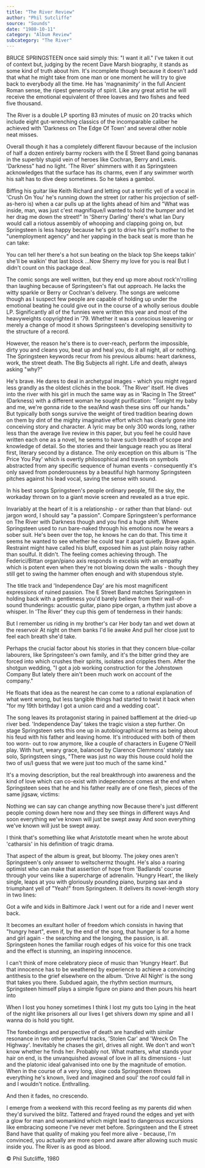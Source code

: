 ```yaml
---
title: "The River Review"
author: "Phil Sutcliffe"
source: "Sounds"
date: "1980-10-11"
category: "Album Review"
subcategory: "The River"
---
```


BRUCE SPRINGSTEEN once said simply this: "I want it all." I've taken it out of context but, judging by the recent Dave Marsh biography, it stands as some kind of truth about him. It's incomplete though because it doesn't add that what he might take from one man or one moment he will try to give back to everybody all the time. He has 'magnanimity' in the full Ancient Roman sense, the ripest generosity of spirit. Like any great artist he will receive the emotional equivalent of three loaves and two fishes and feed five thousand.

The River is a double LP sporting 83 minutes of music on 20 tracks which include eight gut-wrenching classics of the incomparable caliber he achieved with 'Darkness on The Edge Of Town' and several other noble neat misses.

Overall though it has a completely different flavour because of the inclusion of half a dozen entirely barmy rockers with the E Street Band going bananas in the superbly stupid vein of heroes like Cochran, Berry and Lewis. 'Darkness" had no light. 'The River' shimmers with it as Springsteen acknowledges that the surface has its charms, even if any swimmer worth his salt has to dive deep sometimes. So he takes a gambol.

Biffing his guitar like Keith Richard and letting out a terrific yell of a vocal in 'Crush On You' he's running down the street (or rather his projection of self-as-hero is) when a car pulls up at the lights ahead of him and "What was inside, man, was just c'est magnifique/I wanted to hold the bumper and let her drag me down the street!" In 'Sherry Darling' there's what Ian Dury would call a riotous assembly of whooping and clapping going on, but Springsteen is less happy because he's got to drive his girl's mother to the "unemployment agency" and her yapping in the back seat is more than he can take:

You can tell her there's a hot sun beating on the black top She keeps talkin' she'll be walkin' that last block ...Now Sherry my love for you is real But I didn't count on this package deal.

The comic songs are well written, but they end up more about rock'n'rolling than laughing because of Springsteen's flat out approach. He lacks the witty sparkle or Berry or Cochran's delivery. The songs are welcome though as I suspect few people are capable of holding up under the emotional beating he could give out in the course of a wholly serious double LP. Significantly all of the funnies were written this year and most of the heavyweights copyrighted in '79. Whether it was a conscious leavening or merely a change of mood it shows Springsteen's developing sensitivity to the structure of a record.

However, the reason he's there is to over-reach, perform the impossible, dirty you and cleans you, beat up and heal you, do it all night, all or nothing. The Springsteen keywords recur from his previous albums: heart darkness, work, the street death. The Big Subjects all right. Life and death, always asking "why?"

He's brave. He dares to deal in archetypal images - which you might regard less grandly as the oldest clichés in the book. 'The River' itself. He dives into the river with his girl in much the same way as in 'Racing In The Street" (Darkness) with a different woman he sought purification: "Tonight my baby and me, we're gonna ride to the sea/And wash these sins off our hands." But typically both songs survive the weight of tired tradition bearing down on them by dint of the mighty imaginative effort which has clearly gone into conceiving story and character. A lyric may be only 300 words long, rather less than the average live review in this paper, but you feel he could have written each one as a novel, he seems to have such breadth of scope and knowledge of detail. So the stories and their language reach you as literal first, literary second by a distance. The only exception on this album is 'The Price You Pay' which is overtly philosophical and travels on symbols abstracted from any specific sequence of human events - consequently it's only saved from ponderousness by a beautiful high harmony Springsteen pitches against his lead vocal, saving the sense with sound.

In his best songs Springsteen's people ordinary people, fill the sky, the workaday thrown on to a giant movie screen and revealed as a true epic.

Invariably at the heart of it is a relationship - or rather than that bland- out jargon word, I should say "a passion". Compare Springsteen's performance on The River with Darkness though and you find a huge shift. Where Springsteen used to run bare-naked through his emotions now he wears a sober suit. He's been over the top, he knows he can do that. This time it seems he wanted to see whether he could tear it apart quietly. Brave again. Restraint might have called his bluff, exposed him as just plain noisy rather than soulful. It didn't. The feeling comes achieving through. The Federici/Bittan organ/piano axis responds in excelsis with an empathy which is potent even when they're not blowing down the walls - though they still get to swing the hammer often enough and with stupendous style.

The title track and 'Independence Day' are his most magnificent expressions of ruined passion. The E Street Band matches Springsteen in holding back with a gentleness you'd barely believe from their wall-of-sound thunderings: acoustic guitar, piano pipe organ, a rhythm just above a whisper. In 'The River' they cup this gem of tenderness in their hands:

But I remember us riding in my brother's car Her body tan and wet down at the reservoir At night on them banks I'd lie awake And pull her close just to feel each breath she'd take.

Perhaps the crucial factor about his stories in that they concern blue-collar labourers, like Springsteen's own family, and it's the bitter grind they are forced into which crushes their spirits, isolates and cripples them. After the shotgun wedding, "I got a job working construction for the Johnstown Company But lately there ain't been much work on account of the company."

He floats that idea as the nearest he can come to a rational explanation of what went wrong, but less tangible things had started to twist it back when "for my 19th birthday I got a union card and a wedding coat".

The song leaves its protagonist staring in pained bafflement at the dried-up river bed. 'Independence Day' takes the tragic vision a step further. On stage Springsteen sets this one up in autobiographical terms as being about his feud with his father and leaving home. It's introduced with both of them too worn- out to row anymore, like a couple of characters in Eugene O'Neill play. With hurt, weary grace, balanced by Clarence Clemmons' stately sax solo, Springsteen sings, "There was just no way this house could hold the two of us/I guess that we were just too much of the same kind."

It's a moving description, but the real breakthrough into awareness and the kind of love which can co-exist with independence comes at the end when Springsteen sees that he and his father really are of one flesh, pieces of the same jigsaw, victims:

Nothing we can say can change anything now Because there's just different people coming down here now and they see things in different ways And soon everything we've known will just be swept away And soon everything we've known will just be swept away.

I think that's something like what Aristototle meant when he wrote about 'catharsis' in his definition of tragic drama.

That aspect of the album is great, but bloomy. The jokey ones aren't Springsteen's only answer to weltschermz thought. He's also a roaring optimist who can make that assertion of hope from 'Badlands' course through your veins like a supercharge of adrenalin. 'Hungry Heart', the likely single, leaps at you with gloriously pounding piano, burping sax and a triumphant yell of "Yeah!" from Springsteen. It delivers its novel-length story in two lines:

Got a wife and kids in Baltimore Jack I went out for a ride and I never went back.

It becomes an exultant holler of freedom which consists in having that "hungry heart", even if, by the end of the song, that hunger is for a home and girl again - the searching and the longing, the passion, is all. Springsteen hones the familiar rough edges of his voice for this one track and the effect is stunning, an inspiring innocence.

I can't think of more celebratory piece of music than 'Hungry Heart'. But that innocence has to be weathered by experience to achieve a convincing antithesis to the grief elsewhere on the album. 'Drive All Night' is the song that takes you there. Subdued again, the rhythm section murmurs, Springsteen himself plays a simple figure on piano and then pours his heart into

When I lost you honey sometimes I think I lost my guts too Lying in the heat of the night like prisoners all our lives I get shivers down my spine and all I wanna do is hold you tight.

The forebodings and perspective of death are handled with similar resonance in two other powerful tracks, 'Stolen Car' and 'Wreck On The Highway'. Inevitably he chases the girl, drives all night. We don't and won't know whether he finds her. Probably not. What matters, what stands your hair on end, is the unvanquished avowal of love in all its dimensions - lust and the platonic ideal galvanised into one by the magnitude of emotion. When in the course of a very long, slow coda Springsteen throws everything he's known, lived and imagined and soul' the roof could fall in and I wouldn't notice. Enthralling.

And then it fades, no crescendo.

I emerge from a weekend with this record feeling as my parents did when they'd survived the blitz. Tattered and frayed round the edges and yet with a glow for man and womankind which might lead to dangerous excursions like embracing someone I've never met before. Springsteen and the E street Band have that quality of making you feel more alive - because, I'm convinced, you actually are more open and aware after allowing such music inside you. The River is as good as blood.

© Phil Sutcliffe, 1980
